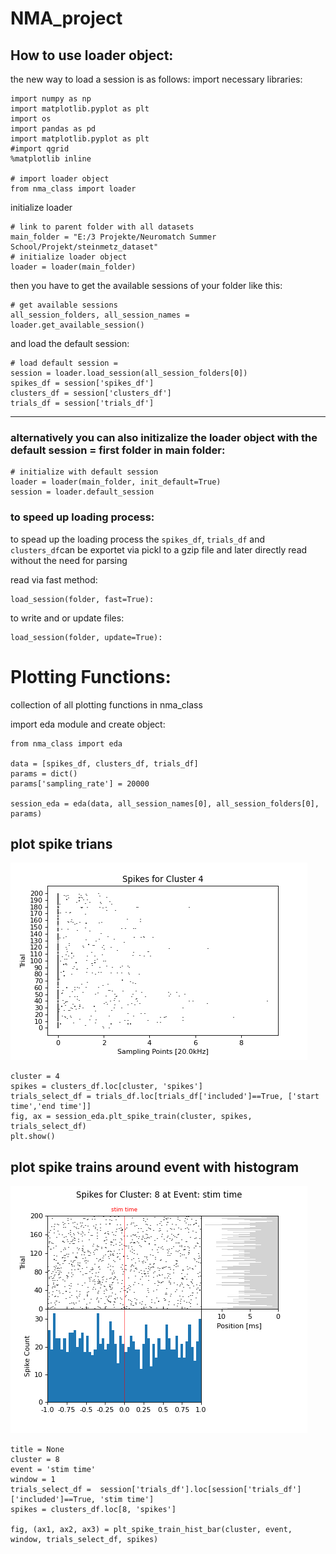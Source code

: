 # NMA_project
## How to use loader object:
the new way to load a session is as follows:
import necessary libraries:

    import numpy as np
    import matplotlib.pyplot as plt
    import os
    import pandas as pd
    import matplotlib.pyplot as plt
    #import qgrid
    %matplotlib inline
    
    # import loader object
    from nma_class import loader


initialize loader 

    # link to parent folder with all datasets
    main_folder = "E:/3 Projekte/Neuromatch Summer School/Projekt/steinmetz_dataset"
    # initialize loader object
    loader = loader(main_folder)

then you have to get the available sessions of your folder like this:

    # get available sessions
    all_session_folders, all_session_names = loader.get_available_session()
    
and load the default session:

    # load default session = 
    session = loader.load_session(all_session_folders[0])
    spikes_df = session['spikes_df']
    clusters_df = session['clusters_df']
    trials_df = session['trials_df']
    
---

### alternatively you can also initizalize the loader object with the default session = first folder in main folder:

    # initialize with default session
    loader = loader(main_folder, init_default=True)
    session = loader.default_session

### to speed up loading process:
to spead up the loading process the `spikes_df`, `trials_df` and `clusters_df`can be exportet via pickl to 
a gzip file and later directly read without the need for parsing

read via fast method:

    load_session(folder, fast=True):

to write and or update files:

    load_session(folder, update=True):
    
# Plotting Functions:
collection of all plotting functions in nma_class 

import eda module and create object:

    from nma_class import eda

    data = [spikes_df, clusters_df, trials_df]
    params = dict()
    params['sampling_rate'] = 20000

    session_eda = eda(data, all_session_names[0], all_session_folders[0], params)

## plot spike trians
![](.images/spike_train.png?raw=true "example")

    cluster = 4
    spikes = clusters_df.loc[cluster, 'spikes']
    trials_select_df = trials_df.loc[trials_df['included']==True, ['start time','end time']]
    fig, ax = session_eda.plt_spike_train(cluster, spikes, trials_select_df)
    plt.show()

## plot spike trains around event with histogram
![](.images/spike_around_event.png?raw=true "example")

    title = None
    cluster = 8
    event = 'stim time'
    window = 1
    trials_select_df =  session['trials_df'].loc[session['trials_df']['included']==True, 'stim time']
    spikes = clusters_df.loc[8, 'spikes']

    fig, (ax1, ax2, ax3) = plt_spike_train_hist_bar(cluster, event, window, trials_select_df, spikes)
